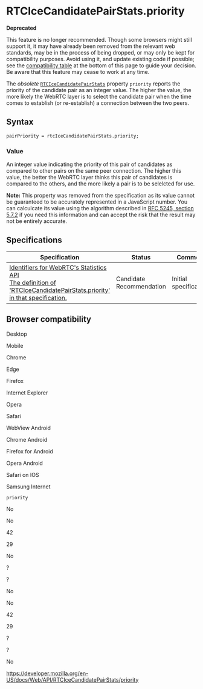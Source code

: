 # RTCIceCandidatePairStats.priority

**Deprecated**

This feature is no longer recommended. Though some browsers might still support it, it may have already been removed from the relevant web standards, may be in the process of being dropped, or may only be kept for compatibility purposes. Avoid using it, and update existing code if possible; see the [compatibility table](#browser_compatibility) at the bottom of this page to guide your decision. Be aware that this feature may cease to work at any time.

The _obsolete_ [`RTCIceCandidatePairStats`](../rtcicecandidatepairstats) property `priority` reports the priority of the candidate pair as an integer value. The higher the value, the more likely the WebRTC layer is to select the candidate pair when the time comes to establish (or re-establish) a connection between the two peers.

## Syntax

    pairPriority = rtcIceCandidatePairStats.priority;

### Value

An integer value indicating the priority of this pair of candidates as compared to other pairs on the same peer connection. The higher this value, the better the WebRTC layer thinks this pair of candidates is compared to the others, and the more likely a pair is to be selelcted for use.

**Note:** This property was removed from the specification as its value cannot be guaranteed to be accurately represented in a JavaScript number. You can calculcate its value using the algorithm described in [RFC 5245, section 5.7.2](https://tools.ietf.org/html/rfc5245#section-5.7.2) if you need this information and can accept the risk that the result may not be entirely accurate.

## Specifications

<table><thead><tr class="header"><th>Specification</th><th>Status</th><th>Comment</th></tr></thead><tbody><tr class="odd"><td><a href="https://w3c.github.io/webrtc-stats/#dom-rtcicecandidatepairstats-priority">Identifiers for WebRTC's Statistics API<br />
<span class="small">The definition of 'RTCIceCandidatePairStats.priority' in that specification.</span></a></td><td><span class="spec-cr">Candidate Recommendation</span></td><td>Initial specification.</td></tr></tbody></table>

## Browser compatibility

Desktop

Mobile

Chrome

Edge

Firefox

Internet Explorer

Opera

Safari

WebView Android

Chrome Android

Firefox for Android

Opera Android

Safari on IOS

Samsung Internet

`priority`

No

No

42

29

No

?

?

No

No

42

29

?

?

No

<a href="https://developer.mozilla.org/en-US/docs/Web/API/RTCIceCandidatePairStats/priority" class="_attribution-link">https://developer.mozilla.org/en-US/docs/Web/API/RTCIceCandidatePairStats/priority</a>
